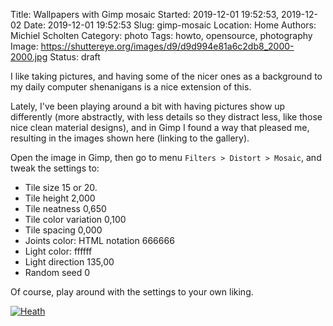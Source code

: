 Title: Wallpapers with Gimp mosaic
Started: 2019-12-01 19:52:53, 2019-12-02
Date: 2019-12-01 19:52:53
Slug: gimp-mosaic
Location: Home
Authors: Michiel Scholten
Category: photo
Tags: howto, opensource, photography
Image: https://shuttereye.org/images/d9/d9d994e81a6c2db8_2000-2000.jpg
Status: draft

I like taking pictures, and having some of the nicer ones as a background to my daily computer shenanigans is a nice extension of this.

Lately, I've been playing around a bit with having pictures show up differently (more abstractly, with less details so they distract less, like those nice clean material designs), and in Gimp I found a way that pleased me, resulting in the images shown here (linking to the gallery).

Open the image in Gimp, then go to menu `Filters > Distort > Mosaic`, and tweak the settings to:

- Tile size 15 or 20.
- Tile height 2,000
- Tile neatness 0,650
- Tile color variation 0,100
- Tile spacing 0,000
- Joints color: HTML notation 666666
- Light color: ffffff
- Light direction 135,00
- Random seed 0

Of course, play around with the settings to your own liking.

[![Heath](https://shuttereye.org/images/c2/c268e8d226aacc51_2000-2000.jpg)](https://shuttereye.org/wallpapers/IMG_0396_mosaic-hexagons-less-deep-lighter-less-colour-variance-20px.jpg/view/)
